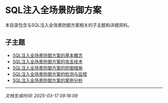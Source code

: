 # SQL注入全场景防御方案

本目录包含与SQL注入全场景防御方案相关的子主题和详细资料。

## 子主题

- [SQL注入全场景防御方案的基本概念](sql-injection-defense/basic-concepts.md)
- [SQL注入全场景防御方案的攻击技术](sql-injection-defense/attack-techniques.md)
- [SQL注入全场景防御方案的防御措施](sql-injection-defense/defense-measures.md)
- [SQL注入全场景防御方案的检测与监控](sql-injection-defense/detection-monitoring.md)
- [SQL注入全场景防御方案的案例分析](sql-injection-defense/case-studies.md)

---

*文档生成时间: 2025-03-17 09:16:09*
